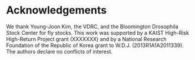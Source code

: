 # Acknowledgements

We thank Young-Joon Kim, the VDRC, and the Bloomington Drosophila Stock Center for fly stocks. This work was supported by a KAIST High-Risk High-Return Project grant (XXXXXXX) and by a National Research Foundation of the Republic of Korea grant to W.D.J. (2013R1A1A2011339).  The authors declare no conflicts of interest.
